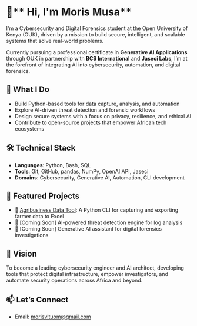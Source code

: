 # 👋** Hi, I'm Moris Musa**

I'm a Cybersecurity and Digital Forensics student at the Open University of Kenya (OUK), driven by a mission to build secure, intelligent, and scalable systems that solve real-world problems.

Currently pursuing a professional certificate in **Generative AI Applications** through OUK in partnership with **BCS International** and **Jaseci Labs**, I’m at the forefront of integrating AI into cybersecurity, automation, and digital forensics.

## 🚀 What I Do
- Build Python-based tools for data capture, analysis, and automation
- Explore AI-driven threat detection and forensic workflows
- Design secure systems with a focus on privacy, resilience, and ethical AI
- Contribute to open-source projects that empower African tech ecosystems

## 🛠️ Technical Stack
- **Languages**: Python, Bash, SQL
- **Tools**: Git, GitHub, pandas, NumPy, OpenAI API, Jaseci
- **Domains**: Cybersecurity, Generative AI, Automation, CLI development

## 📂 Featured Projects
- 🌾 [Agribusiness Data Tool](https://github.com/Musadev254/agribusiness-data-tool): A Python CLI for capturing and exporting farmer data to Excel
- 🔐 [Coming Soon] AI-powered threat detection engine for log analysis
- 🧠 [Coming Soon] Generative AI assistant for digital forensics investigations

## 🎯 Vision
To become a leading cybersecurity engineer and AI architect, developing tools that protect digital infrastructure, empower investigators, and automate security operations across Africa and beyond.

## 📫 Let’s Connect
- Email: morisvituom@gmail.com


